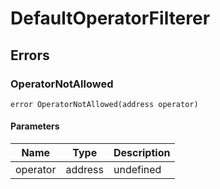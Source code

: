 # DefaultOperatorFilterer











## Errors

### OperatorNotAllowed

```solidity
error OperatorNotAllowed(address operator)
```





#### Parameters

| Name | Type | Description |
|---|---|---|
| operator | address | undefined |


